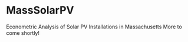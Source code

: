 # MassSolarPV
Econometric Analysis of Solar PV Installations in Massachusetts
More to come shortly!
